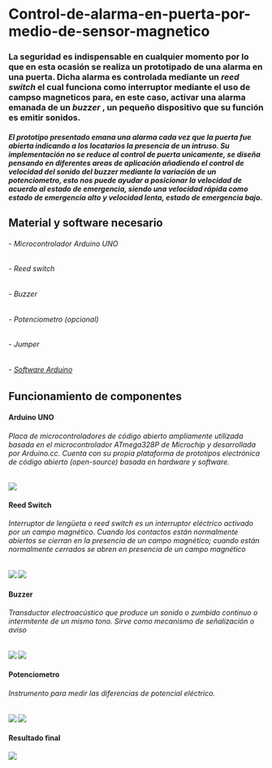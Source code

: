 # <b> Control-de-alarma-en-puerta-por-medio-de-sensor-magnetico
<H3> 
La seguridad es indispensable en cualquier momento por lo que en esta ocasión se realiza un prototipado de una alarma en una puerta. Dicha alarma es controlada mediante un <i> <b> reed switch </b> </i> el cual funciona como interruptor mediante el uso de campso magneticos para, en este caso, activar una alarma emanada de un <i> <b> buzzer </b> </i>, un pequeño dispositivo que su función es emitir sonidos.
</H3>

<H5> 
El prototipo presentado emana una alarma cada vez que la puerta fue abierta indicando a los locatarios la presencia de un intruso. 
 Su implementación no se reduce al control de puerta unicamente, se diseña pensando en diferentes areas de aplicación añadiendo el control de velocidad del sonido del <i> <b> buzzer </b> </i> mediante la variación de un potenciometro, esto nos puede ayudar a posicionar la velocidad de acuerdo al estado de emergencia, siendo una velocidad rápida como estado de emergencia alto y velocidad lenta, estado de emergencia bajo.
</H5>

<H2> Material y software necesario </H2>
  <h6> - Microcontrolador Arduino UNO </h6>
  <h6> - Reed switch </h6>
  <h6> - Buzzer
  <h6> - Potenciometro (opcional)
  <h6> - Jumper
  <h6> - <a href = https://www.arduino.cc/en/Main/Software target="_blank"> Software Arduino </a>
  
  <H2> Funcionamiento de componentes </H2>
 <H4> Arduino UNO </H4>
  <H6> 
     Placa de microcontroladores de código abierto ampliamente utilizada basada en el microcontrolador ATmega328P de Microchip y   desarrollada por Arduino.cc.
Cuenta con su propia plataforma de prototipos electrónica de código abierto (open-source) basada en hardware y software.
  </H6>
  <img src = "/arduino.jpg">
  
  <H4> Reed Switch </H4>
     <H6> 
     Interruptor de lengüeta o reed switch es un interruptor eléctrico activado por un campo magnético. 
     Cuando los contactos están normalmente abiertos se cierran en la presencia de un campo magnético; cuando están normalmente cerrados se abren en presencia de un campo magnético
     </H6>
   <img src = "/reed_switch_funcion.jpg">
   <img src = "/reed_switch.png">
  
  <H4> Buzzer </H4>
  <H6> 
   Transductor electroacústico que produce un sonido o zumbido continuo o intermitente de un mismo tono. 
   Sirve como mecanismo de señalización o <i> aviso  </i>
  </H6>
  <img src = "/buzzer.png">
  <img src = "/buzzer_arduino.png">
  
  <H4> Potenciometro </H4>
  <H6> 
  Instrumento para medir las diferencias de potencial eléctrico.
  </H6>
  <img src = "/pote.png">
  <img src = "/pote_arduino.png">
  
  <H4> <b> Resultado final </H4>
  <img src = "/resultado.jpeg">
  

